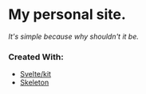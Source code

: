 # My personal site.

*It's simple because why shouldn't it be.*


### Created With:
* [Svelte/kit](svelte.dev)
* [Skeleton](skeleton.dev)
